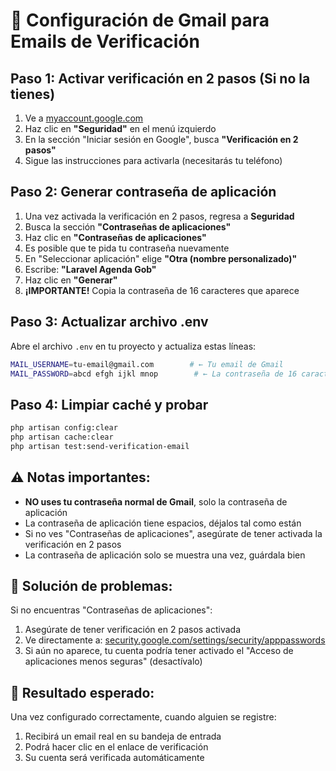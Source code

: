 # 📧 Configuración de Gmail para Emails de Verificación

## Paso 1: Activar verificación en 2 pasos (Si no la tienes)

1. Ve a [myaccount.google.com](https://myaccount.google.com)
2. Haz clic en **"Seguridad"** en el menú izquierdo
3. En la sección "Iniciar sesión en Google", busca **"Verificación en 2 pasos"**
4. Sigue las instrucciones para activarla (necesitarás tu teléfono)

## Paso 2: Generar contraseña de aplicación

1. Una vez activada la verificación en 2 pasos, regresa a **Seguridad**
2. Busca la sección **"Contraseñas de aplicaciones"** 
3. Haz clic en **"Contraseñas de aplicaciones"**
4. Es posible que te pida tu contraseña nuevamente
5. En "Seleccionar aplicación" elige **"Otra (nombre personalizado)"**
6. Escribe: **"Laravel Agenda Gob"**
7. Haz clic en **"Generar"**
8. **¡IMPORTANTE!** Copia la contraseña de 16 caracteres que aparece

## Paso 3: Actualizar archivo .env

Abre el archivo `.env` en tu proyecto y actualiza estas líneas:

```bash
MAIL_USERNAME=tu-email@gmail.com        # ← Tu email de Gmail
MAIL_PASSWORD=abcd efgh ijkl mnop        # ← La contraseña de 16 caracteres (con espacios)
```

## Paso 4: Limpiar caché y probar

```bash
php artisan config:clear
php artisan cache:clear
php artisan test:send-verification-email
```

## ⚠️ Notas importantes:

- **NO uses tu contraseña normal de Gmail**, solo la contraseña de aplicación
- La contraseña de aplicación tiene espacios, déjalos tal como están
- Si no ves "Contraseñas de aplicaciones", asegúrate de tener activada la verificación en 2 pasos
- La contraseña de aplicación solo se muestra una vez, guárdala bien

## 🔧 Solución de problemas:

Si no encuentras "Contraseñas de aplicaciones":
1. Asegúrate de tener verificación en 2 pasos activada
2. Ve directamente a: [security.google.com/settings/security/apppasswords](https://security.google.com/settings/security/apppasswords)
3. Si aún no aparece, tu cuenta podría tener activado el "Acceso de aplicaciones menos seguras" (desactívalo)

## 🎯 Resultado esperado:

Una vez configurado correctamente, cuando alguien se registre:
1. Recibirá un email real en su bandeja de entrada
2. Podrá hacer clic en el enlace de verificación
3. Su cuenta será verificada automáticamente
